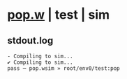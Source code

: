 # [pop.w](../../../../examples/tests/valid/pop.w) | test | sim

## stdout.log
```log
- Compiling to sim...
✔ Compiling to sim...
pass ─ pop.wsim » root/env0/test:pop
```

